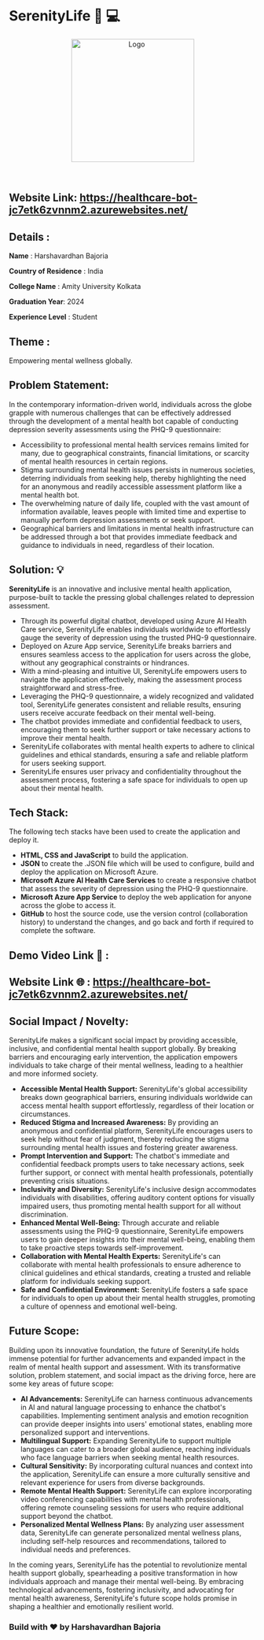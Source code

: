 # SerenityLife :lotus_position: :computer: 
 <p align="center"> 
 <img src="https://ipfs.io/ipfs/bafybeigpapkoufgpimhuor2pbdxfojgraispbpoeywmf26tvemokor4z6i/Logo.png" width="250" alt="Logo" > 
   </p> 
 </br> 
  
 ## Website Link: https://healthcare-bot-jc7etk6zvnnm2.azurewebsites.net/ 
  
 ## Details :  
 **Name** : Harshavardhan Bajoria</br> 
  
 **Country of Residence** : India</br> 
  
 **College Name** : Amity University Kolkata 
  
 **Graduation Year**: 2024 
  
 **Experience Level** : Student</br> 
  
 ## Theme :  
 Empowering mental wellness globally. 
  
 ## Problem Statement: 
In the contemporary information-driven world, individuals across the globe grapple with numerous challenges that can be effectively addressed through the development of a mental health bot capable of conducting depression severity assessments using the PHQ-9 questionnaire:

* Accessibility to professional mental health services remains limited for many, due to geographical constraints, financial limitations, or scarcity of mental health resources in certain regions.
* Stigma surrounding mental health issues persists in numerous societies, deterring individuals from seeking help, thereby highlighting the need for an anonymous and readily accessible assessment platform like a mental health bot.
* The overwhelming nature of daily life, coupled with the vast amount of information available, leaves people with limited time and expertise to manually perform depression assessments or seek support.
* Geographical barriers and limitations in mental health infrastructure can be addressed through a bot that provides immediate feedback and guidance to individuals in need, regardless of their location.

 ## Solution: 💡  
**SerenityLife** is an innovative and inclusive mental health application, purpose-built to tackle the pressing global challenges related to depression assessment. 

* Through its powerful digital chatbot, developed using Azure AI Health Care service, SerenityLife enables individuals worldwide to effortlessly gauge the severity of depression using the trusted PHQ-9 questionnaire.
* Deployed on Azure App service, SerenityLife breaks barriers and ensures seamless access to the application for users across the globe, without any geographical constraints or hindrances.
* With a mind-pleasing and intuitive UI, SerenityLife empowers users to navigate the application effectively, making the assessment process straightforward and stress-free.
* Leveraging the PHQ-9 questionnaire, a widely recognized and validated tool, SerenityLife generates consistent and reliable results, ensuring users receive accurate feedback on their mental well-being.
* The chatbot provides immediate and confidential feedback to users, encouraging them to seek further support or take necessary actions to improve their mental health.
* SerenityLife collaborates with mental health experts to adhere to clinical guidelines and ethical standards, ensuring a safe and reliable platform for users seeking support.
* SerenityLife ensures user privacy and confidentiality throughout the assessment process, fostering a safe space for individuals to open up about their mental health.

 ## Tech Stack: 
 The following tech stacks have been used to create the application and deploy it.   
 * **HTML, CSS and JavaScript** to build the application. 
* **JSON** to create the .JSON file which will be used to configure, build and deploy the application on Microsoft Azure.
 * **Microsoft Azure AI Health Care Services** to create a responsive chatbot that assess the severity of depression using the PHQ-9 questionnaire.
 * **Microsoft Azure App Service** to deploy the web application for anyone across the globe to access it.  
 * **GitHub** to host the source code, use the version control (collaboration history) to understand the changes, and go back and forth if required to complete the software.  
    
 ## Demo Video Link :movie_camera: : 
 
  
 ## Website Link :globe_with_meridians: : https://healthcare-bot-jc7etk6zvnnm2.azurewebsites.net/ 
  
 ## Social Impact / Novelty: 
 SerenityLife makes a significant social impact by providing accessible, inclusive, and confidential mental health support globally. By breaking barriers and encouraging early intervention, the application empowers individuals to take charge of their mental wellness, leading to a healthier and more informed society.  

* **Accessible Mental Health Support:** SerenityLife's global accessibility breaks down geographical barriers, ensuring individuals worldwide can access mental health support effortlessly, regardless of their location or circumstances.
* **Reduced Stigma and Increased Awareness:** By providing an anonymous and confidential platform, SerenityLife encourages users to seek help without fear of judgment, thereby reducing the stigma surrounding mental health issues and fostering greater awareness.
* **Prompt Intervention and Support:** The chatbot's immediate and confidential feedback prompts users to take necessary actions, seek further support, or connect with mental health professionals, potentially preventing crisis situations.
* **Inclusivity and Diversity:** SerenityLife's inclusive design accommodates individuals with disabilities, offering auditory content options for visually impaired users, thus promoting mental health support for all without discrimination.
* **Enhanced Mental Well-Being:** Through accurate and reliable assessments using the PHQ-9 questionnaire, SerenityLife empowers users to gain deeper insights into their mental well-being, enabling them to take proactive steps towards self-improvement.
* **Collaboration with Mental Health Experts:** SerenityLife's can collaborate with mental health professionals to ensure adherence to clinical guidelines and ethical standards, creating a trusted and reliable platform for individuals seeking support.
* **Safe and Confidential Environment:** SerenityLife fosters a safe space for individuals to open up about their mental health struggles, promoting a culture of openness and emotional well-being.
  
 ## Future Scope: 
Building upon its innovative foundation, the future of SerenityLife holds immense potential for further advancements and expanded impact in the realm of mental health support and assessment. With its transformative solution, problem statement, and social impact as the driving force, here are some key areas of future scope:

* **AI Advancements:** SerenityLife can harness continuous advancements in AI and natural language processing to enhance the chatbot's capabilities. Implementing sentiment analysis and emotion recognition can provide deeper insights into users' emotional states, enabling more personalized support and interventions.
* **Multilingual Support:** Expanding SerenityLife to support multiple languages can cater to a broader global audience, reaching individuals who face language barriers when seeking mental health resources.
* **Cultural Sensitivity:** By incorporating cultural nuances and context into the application, SerenityLife can ensure a more culturally sensitive and relevant experience for users from diverse backgrounds.
* **Remote Mental Health Support:** SerenityLife can explore incorporating video conferencing capabilities with mental health professionals, offering remote counseling sessions for users who require additional support beyond the chatbot.
* **Personalized Mental Wellness Plans:** By analyzing user assessment data, SerenityLife can generate personalized mental wellness plans, including self-help resources and recommendations, tailored to individual needs and preferences.

In the coming years, SerenityLife has the potential to revolutionize mental health support globally, spearheading a positive transformation in how individuals approach and manage their mental well-being. By embracing technological advancements, fostering inclusivity, and advocating for mental health awareness, SerenityLife's future scope holds promise in shaping a healthier and emotionally resilient world.
  
 ### Build with :heart: by Harshavardhan Bajoria 
